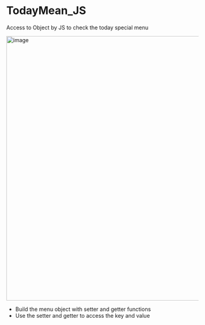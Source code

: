 # TodayMean_JS
Access to Object by JS to check the today special menu

<img width="694" alt="image" src="https://user-images.githubusercontent.com/39978937/230318435-8102fbfe-5915-4c31-8a52-0a971a5e29ca.png">

- Build the menu object with setter and getter functions
- Use the setter and getter to access the key and value
